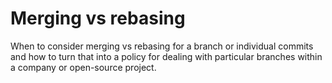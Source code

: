 # Merging vs rebasing
When to consider merging vs rebasing for a branch or individual commits and how to turn that into a policy for dealing with particular branches within a company or open-source project.
